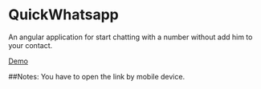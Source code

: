 # QuickWhatsapp
An angular application for start chatting with a number without add him to your contact.

[Demo](https://quickwhatsapp-9d284.firebaseapp.com/)

##Notes:
You have to open the link by mobile device.

